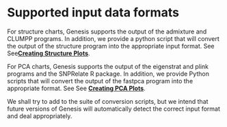 # Supported input data formats

For structure charts, Genesis supports the output of the admixture and CLUMPP programs. In addition, we provide a python script that will convert the output of the structure program into the appropriate input format. See See[**Creating Structure Plots**](./admixture/index.md).

For PCA charts, Genesis supports the output of the eigenstrat and plink programs and the SNPRelate R package. In addition, we provide Python scripts that will convert the output of the fastpca program into the appropriate format. See See [**Creating PCA Plots**](./pca/index.md).

We shall try to add to the suite of conversion scripts, but we intend that future versions of Genesis will automatically detect the correct input format and deal appropriately.

